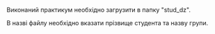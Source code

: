 Виконаний практикум необхідно загрузити в папку "stud_dz".

В назві файлу необхідно вказати прізвище студента та назву групи.
